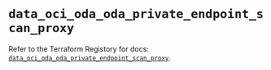 # `data_oci_oda_oda_private_endpoint_scan_proxy`

Refer to the Terraform Registory for docs: [`data_oci_oda_oda_private_endpoint_scan_proxy`](https://registry.terraform.io/providers/oracle/oci/6.18.0/docs/data-sources/oda_oda_private_endpoint_scan_proxy).
